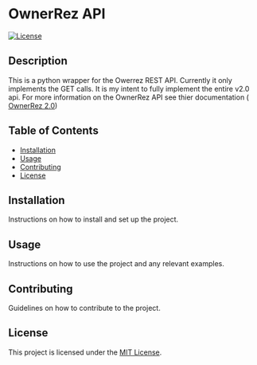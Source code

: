 # OwnerRez API

[![License](https://img.shields.io/badge/license-MIT-blue.svg)](LICENSE)

## Description

This is a python wrapper for the Owerrez REST API.  Currently it only implements the GET calls.  It is my intent to fully implement the entire v2.0 api.  For more information on the OwnerRez API see thier documentation ( [OwnerRez 2.0](https://secure.ownerrez.com/settings/api))
## Table of Contents

- [Installation](#installation)
- [Usage](#usage)
- [Contributing](#contributing)
- [License](#license)

## Installation

Instructions on how to install and set up the project.

## Usage

Instructions on how to use the project and any relevant examples.

## Contributing

Guidelines on how to contribute to the project.

## License

This project is licensed under the [MIT License](LICENSE).

